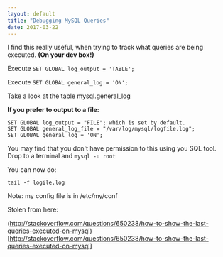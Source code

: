```yaml
---
layout: default
title: "Debugging MySQL Queries"
date: 2017-03-22
---
```


I find this really useful, when trying to track what queries are being executed. **(On your dev box!)**

Execute ```SET GLOBAL log_output = 'TABLE';```

Execute ```SET GLOBAL general_log = 'ON';```

Take a look at the table mysql.general_log

**If you prefer to output to a file:**

```
SET GLOBAL log_output = "FILE"; which is set by default.
SET GLOBAL general_log_file = "/var/log/mysql/logfile.log";
SET GLOBAL general_log = 'ON';
```

You may find that you don't have permission to this using you SQL tool.
Drop to a terminal and ```mysql -u root```

You can now do:
```
tail -f logile.log
```




Note: my config file is in /etc/my/conf

Stolen from here:

(http://stackoverflow.com/questions/650238/how-to-show-the-last-queries-executed-on-mysql)[http://stackoverflow.com/questions/650238/how-to-show-the-last-queries-executed-on-mysql]
